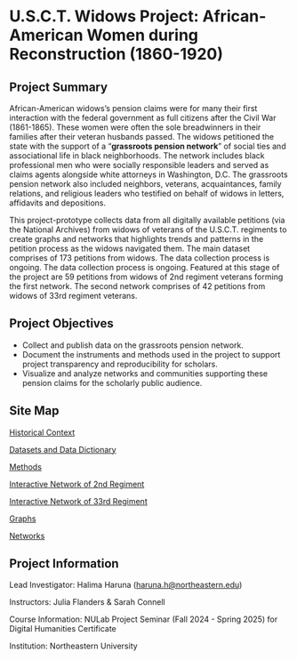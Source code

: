 # U.S.C.T. Widows Project: African-American Women during Reconstruction (1860-1920)

## Project Summary
African-American widows’s pension claims were for many their first interaction with the federal government as full citizens after the Civil War (1861-1865). These women were often the sole breadwinners in their families after their veteran husbands passed. The widows petitioned the state with the support of a “**grassroots pension network**” of social ties and associational life in black neighborhoods. The network includes black professional men who were socially responsible leaders and served as claims agents alongside white attorneys in Washington, D.C. The grassroots pension network also included neighbors, veterans, acquaintances, family relations, and religious leaders who testified on behalf of widows in letters, affidavits and depositions. 

This project-prototype collects data from all digitally available petitions (via the National Archives) from widows of veterans of the U.S.C.T. regiments to create graphs and networks that highlights trends and patterns in the petition process as the widows navigated them. The main dataset comprises of 173 petitions from widows. The data collection process is ongoing. The data collection process is ongoing. Featured at this stage of the project are 59 petitions from widows of 2nd regiment veterans forming the first network. The second network comprises of 42 petitions from widows of 33rd regiment veterans.

## Project Objectives
- Collect and publish data on the grassroots pension network.
- Document the instruments and methods used in the project to support project transparency and reproducibility for scholars.
- Visualize and analyze networks and communities supporting these pension claims for the scholarly public audience.

## Site Map
[Historical Context](https://github.com/hharuna/usct-widows/tree/main/0.%20Historical%20Context)

[Datasets and Data Dictionary](https://github.com/hharuna/usct-widows/tree/main/2.%20Datasets)

[Methods](https://github.com/hharuna/usct-widows/tree/main/1.%20Methods)

[Interactive Network of 2nd Regiment](https://hharuna.github.io/interactivegraphs/network/#)

[Interactive Network of 33rd Regiment](https://hharuna.github.io/interactivegraphs2/network/)

[Graphs](https://github.com/hharuna/usct-widows/tree/main/4.%20Graphs)

[Networks](https://github.com/hharuna/usct-widows/tree/main/3.%20Networks)

## Project  Information
Lead Investigator: Halima Haruna (haruna.h@northeastern.edu)

Instructors: Julia Flanders & Sarah Connell

Course Information: NULab Project Seminar (Fall 2024 - Spring 2025) for Digital Humanities Certificate

Institution: Northeastern University
